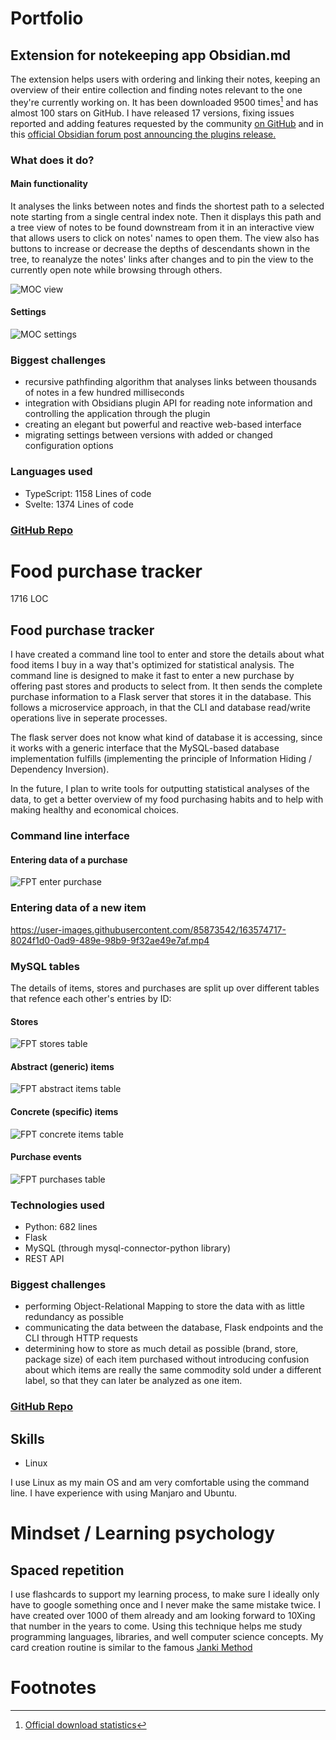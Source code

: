 # Portfolio

## Extension for notekeeping app Obsidian.md

The extension helps users with ordering and linking their notes, keeping an overview of their entire collection and finding notes relevant to the one they're currently working on. It has been downloaded 9500 times[^mocdownloads] and has almost 100 stars on GitHub.
I have released 17 versions, fixing issues reported and adding features requested by the community [on GitHub](https://github.com/Robin-Haupt-1/Obsidian-Map-of-Content/issues?q=+is%3Aissue+-author%3ARobin-Haupt-1+) and in this [official Obsidian forum post announcing the plugins release.](https://forum.obsidian.md/t/map-of-content-plugin-release/25209/4)

### What does it do?

#### Main functionality

It analyses the links between notes and finds the shortest path to a selected note starting from a single central index note. Then it displays this path and a tree view of notes to be found downstream from it in an interactive view that allows users to click on notes' names to open them.
The view also has buttons to increase or decrease the depths of descendants shown in the tree, to reanalyze the notes' links after changes and to pin the view to the currently open note while browsing through others.

![MOC view](https://raw.githubusercontent.com/Robin-Haupt-1/Obsidian-Map-of-Content/main/doc/2022-04-24%20view%20with%20technology%20tree.png)

#### Settings

![MOC settings](https://github.com/Robin-Haupt-1/Obsidian-Map-of-Content/blob/main/doc/2022-04-24%20settings.png)


### Biggest challenges

- recursive pathfinding algorithm that analyses links between thousands of notes in a few hundred milliseconds
- integration with Obsidians plugin API for reading note information and controlling the application through the plugin
- creating an elegant but powerful and reactive web-based interface
- migrating settings between versions with added or changed configuration options


### Languages used

- TypeScript: 1158 Lines of code
- Svelte: 1374 Lines of code

### [GitHub Repo](https://github.com/Robin-Haupt-1/Obsidian-Map-of-Content)




# Food purchase tracker
1716 LOC

## Food purchase tracker

I have created a command line tool to enter and store the details about what food items I buy in a way that's optimized for statistical analysis. The command line is designed to make it fast to enter a new purchase by offering past stores and products to select from. It then sends the complete purchase information to a Flask server that stores it in the database. This follows a microservice approach, in that the CLI and database read/write operations live in seperate processes.

The flask server does not know what kind of database it is accessing, since it works with a generic interface that the MySQL-based database implementation fulfills (implementing the principle of Information Hiding / Dependency Inversion).

In the future, I plan to write tools for outputting statistical analyses of the data, to get a better overview of my food purchasing habits and to help with making healthy and economical choices.

### Command line interface

#### Entering data of a purchase

![FPT enter purchase](https://github.com/Robin-Haupt-1/Food-purchases-tracking-and-analysis/blob/main/doc/cli-screenshot-m%C3%BCsli.png)

### Entering data of a new item

https://user-images.githubusercontent.com/85873542/163574717-8024f1d0-0ad9-489e-98b9-9f32ae49e7af.mp4

### MySQL tables

The details of items, stores and purchases are split up over different tables that refence each other's entries by ID:

#### Stores
![FPT stores table](https://github.com/Robin-Haupt-1/Food-purchases-tracking-and-analysis/blob/main/doc/2022-04-15-stores-table.png)

#### Abstract (generic) items
![FPT abstract items table](https://github.com/Robin-Haupt-1/Food-purchases-tracking-and-analysis/blob/main/doc/2022-04-15-abstract-items-table.png)

#### Concrete (specific) items
![FPT concrete items table](https://github.com/Robin-Haupt-1/Food-purchases-tracking-and-analysis/blob/main/doc/2022-04-15-concrete-items-table.png)

#### Purchase events
![FPT purchases table](https://github.com/Robin-Haupt-1/Food-purchases-tracking-and-analysis/blob/main/doc/2022-04-24-purchases_table.png)



### Technologies used

- Python: 682 lines
- Flask
- MySQL (through mysql-connector-python library)
- REST API

### Biggest challenges

- performing Object-Relational Mapping to store the data with as little redundancy as possible
- communicating the data between the database, Flask endpoints and the CLI through HTTP requests
- determining how to store as much detail as possible (brand, store, package size) of each item purchased without introducing confusion about which items are really the same commodity sold under a different label, so that they can later be analyzed as one item.

### [GitHub Repo](https://github.com/Robin-Haupt-1/Food-purchases-tracking-and-analysis)


## Skills

- Linux

I use Linux as my main OS and am very comfortable using the command line. I have experience with using Manjaro and Ubuntu.



# Mindset / Learning psychology

## Spaced repetition

I use flashcards to support my learning process, to make sure I ideally only have to google something once and I never make the same mistake twice. I have created over 1000 of them already and am looking forward to 10Xing that number in the years to come. Using this technique helps me study programming languages, libraries, and well computer science concepts. My card creation routine is similar to the famous [Janki Method](https://www.jackkinsella.ie/articles/janki-method)


# Footnotes

[^mocdownloads]: [Official download statistics](https://github.com/obsidianmd/obsidian-releases/blob/b389b36debc012a93e52ae09a77be9cadbfcd050/community-plugin-stats.json#L6166)
